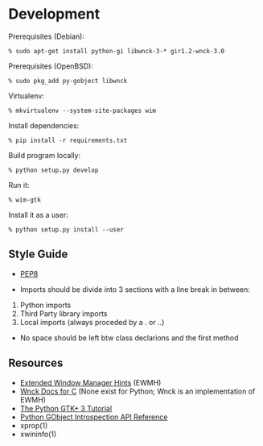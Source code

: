 Development
===========

Prerequisites (Debian):

    % sudo apt-get install python-gi libwnck-3-* gir1.2-wnck-3.0

Prerequisites (OpenBSD):

    % sudo pkg_add py-gobject libwnck

Virtualenv:

    % mkvirtualenv --system-site-packages wim

Install dependencies:

    % pip install -r requirements.txt

Build program locally:

    % python setup.py develop

Run it:

    % wim-gtk

Install it as a user:

    % python setup.py install --user

Style Guide
-----------

- [PEP8][pep8]

- Imports should be divide into 3 sections with a line break in between:
1) Python imports
2) Third Party library imports
3) Local imports (always proceded by a . or ..)

- No space should be left btw class declarions and the first method


Resources
---------

* [Extended Window Manager Hints][ewmh] (EWMH)
* [Wnck Docs for C][docs] (None exist for Python; Wnck is an implementation of
  EWMH)
* [The Python GTK+ 3 Tutorial][tutorial]
* [Python GObject Introspection API Reference][gi]
* xprop(1)
* xwininfo(1)

[ewmh]: http://standards.freedesktop.org/wm-spec/wm-spec-latest.html
[docs]: https://developer.gnome.org/libwnck/stable/core.html
[tutorial]: http://python-gtk-3-tutorial.readthedocs.org/en/latest/index.html
[gi]: http://lazka.github.io/pgi-docs/
[pep8]: http://legacy.python.org/dev/peps/pep-0008/
